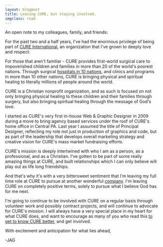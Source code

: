 ```yaml
---
layout: blogpost
title: Leaving CURE, but staying involved.
imgclass: road
---
```


<p class="disclaimer">An open note to my colleagues, family, and friends:</p>

<p>For the past two and a half years, I've had the enormous privilege of being part of <a href="http://cure.org">CURE International</a>, an organization that I've grown to deeply love and respect.</p>

<p>For those that aren't familiar - CURE provides first-world surgical care to impoverished children and families in more than 20 of the world's poorest nations. Through surgical <a href="http://cure.org/hospitals/">hospitals in 10 nations</a>, and clinics and programs in more than 10 other nations, CURE is bringing physical and spiritual healing to literally millions of people around the world.</p>

<p>CURE is a Christian nonprofit organization, and as such is focused on not only bringing physical healing to these children and their families through surgery, but also bringing spiritual healing through the message of God's love.</p>

<p>I started as CURE's very first in-house Web & Graphic Designer in 2009 during a move to bring agency based services under the roof of CURE's home office in Central PA. Last year I assumed the title of Principal Designer, reflecting my role not just in production of graphics and code, but as part of the leadership that develops overall marketing strategy and creative vision for CURE's mass market fundraising efforts.</p>

<p>CURE's mission is deeply intertwined with who I am as a person, as a professional, and as a Christian. I've gotten to be part of some really amazing things at CURE, and built relationships which I can only believe will play out as life long friendships.</p>

<p>And that's why it's with a very bittersweet sentiment that I'm leaving my full time role at CURE to pursue at another wonderful <a href="http://appendto.com/">company</a>. I'm leaving CURE on completely positive terms, solely to pursue what I believe God has for me next.</p>

<p>I'm going to continue to be involved with CURE on a regular basis through volunteer work and possibly contract projects, and will continue to advocate for CURE's mission. I will always have a very special place in my heart for what CURE does, and want to encourage as many of you who read this <a href="http://cure.org/curekids">to get to know CURE better</a>, and get involved.</p>

<p>With excitement and anticipation for what lies ahead,</p>

<p class="leaguegothic">-JAG</p>
